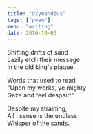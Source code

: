 ```yaml
---
title: "Ozymandius"
tags: ["poem"]
menu: "writing"
date: 2016-10-03
---
```


Shifting drifts of sand  
Lazily etch their message  
In the old king's plaque.  
 
Words that used to read  
"Upon my works, ye mighty  
Gaze and feel despair!"  
   
Despite my straining,  
All I sense is the endless  
Whisper of the sands.   

